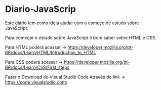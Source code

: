# Diario-JavaScrip
Este diário tem como ideia ajudar com o começo de estudo sobre JavaScript.

Para começar o estudo sobre JavaScript é bom saber sobre HTML e CSS.

Para HTML poderá acessar -> https://developer.mozilla.org/pt-BR/docs/Learn/HTML/Introduction_to_HTML

Para CSS poderá acessar  -> https://developer.mozilla.org/pt-BR/docs/Learn/CSS/First_steps

Fazer o Download do Visual Studio Code 
Através do link -> https://code.visualstudio.com/

